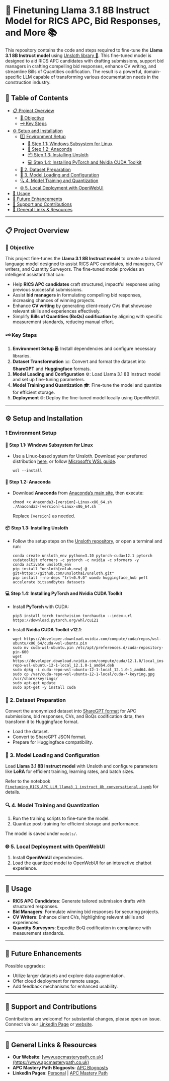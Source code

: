 # 🔧 Finetuning Llama 3.1 8B Instruct Model for RICS APC, Bid Responses, and More 📚

This repository contains the code and steps required to fine-tune the **Llama 3.1 8B Instruct model** using [Unsloth library 🚀](https://github.com/unsloth). This fine-tuned model is designed to aid RICS APC candidates with drafting submissions, support bid managers in crafting compelling bid responses, enhance CV writing, and streamline Bills of Quantities codification. The result is a powerful, domain-specific LLM capable of transforming various documentation needs in the construction industry.

## 📑 Table of Contents

- [📋 Project Overview](#-project-overview)
  - [🎯 Objective](#objective)
  - [🗝️ Key Steps](#key-steps)
- [⚙️ Setup and Installation](#-setup-and-installation)
  - [1️⃣ Environment Setup](#1-environment-setup)
    - [🔧 Step 1.1: Windows Subsystem for Linux](#-step-11-windows-subsystem-for-linux)
    - [🐍 Step 1.2: Anaconda](#-step-12-anaconda)
    - [📦 Step 1.3: Installing Unsloth](#-step-13-installing-unsloth)
    - [💻 Step 1.4: Installing PyTorch and Nvidia CUDA Toolkit](#-step-14-installing-pytorch-and-nvidia-cuda-toolkit)
  - [📂 2. Dataset Preparation](#-2-dataset-preparation)
  - [🧩 3. Model Loading and Configuration](#-3-model-loading-and-configuration)
  - [🔍 4. Model Training and Quantization](#-4-model-training-and-quantization)
  - [🌐 5. Local Deployment with OpenWebUI](#-5-local-deployment-with-openwebui)
- [🚀 Usage](#-usage)
- [🔮 Future Enhancements](#-future-enhancements)
- [💬 Support and Contributions](#-support-and-contributions)
- [🔗 General Links & Resources](#-general-links--resources)

---

## 📋 Project Overview

### 🎯 Objective
This project fine-tunes the **Llama 3.1 8B Instruct model** to create a tailored language model designed to assist RICS APC candidates, bid managers, CV writers, and Quantity Surveyors. The fine-tuned model provides an intelligent assistant that can:
- Help **RICS APC candidates** craft structured, impactful responses using previous successful submissions.
- Assist **bid managers** in formulating compelling bid responses, increasing chances of winning projects.
- Enhance **CV writing** by generating client-ready CVs that showcase relevant skills and experiences effectively.
- Simplify **Bills of Quantities (BoQs) codification** by aligning with specific measurement standards, reducing manual effort.

### 🗝️ Key Steps
1. **Environment Setup** 🖥️: Install dependencies and configure necessary libraries.
2. **Dataset Transformation** 📊: Convert and format the dataset into **ShareGPT** and **Huggingface** formats.
3. **Model Loading and Configuration** ⚙️: Load Llama 3.1 8B Instruct model and set up fine-tuning parameters.
4. **Model Training and Quantization** 🎓: Fine-tune the model and quantize for efficient storage.
5. **Deployment** 🌐: Deploy the fine-tuned model locally using OpenWebUI.

---

## ⚙️ Setup and Installation

### 1 Environment Setup

#### 🔧 Step 1.1: Windows Subsystem for Linux
- Use a Linux-based system for Unsloth. Download your preferred distribution [here](https://www.linux.org/pages/download/), or follow [Microsoft’s WSL guide](https://learn.microsoft.com/en-us/windows/wsl/install).

      wsl --install

#### 🐍 Step 1.2: Anaconda
- Download **Anaconda** from [Anaconda’s main site](https://repo.anaconda.com/archive/Anaconda3-2024.02-1-Linux-x86_64.sh), then execute:

      chmod +x Anaconda3-[version]-Linux-x86_64.sh
      ./Anaconda3-[version]-Linux-x86_64.sh

  Replace `[version]` as needed.

#### 📦 Step 1.3: Installing Unsloth
- Follow the setup steps on the [Unsloth repository](https://github.com/unslothai/unsloth?tab=readme-ov-file), or open a terminal and run:

      conda create unsloth_env python=3.10 pytorch-cuda=12.1 pytorch cudatoolkit xformers -c pytorch -c nvidia -c xformers -y
      conda activate unsloth_env
      pip install "unsloth[colab-new] @ git+https://github.com/unslothai/unsloth.git"
      pip install --no-deps "trl<0.9.0" wandb huggingface_hub peft accelerate bitsandbytes datasets

#### 💻 Step 1.4: Installing PyTorch and Nvidia CUDA Toolkit
- Install **PyTorch** with CUDA:

      pip3 install torch torchvision torchaudio --index-url https://download.pytorch.org/whl/cu121

- Install **Nvidia CUDA Toolkit v12.1**:

      wget https://developer.download.nvidia.com/compute/cuda/repos/wsl-ubuntu/x86_64/cuda-wsl-ubuntu.pin
      sudo mv cuda-wsl-ubuntu.pin /etc/apt/preferences.d/cuda-repository-pin-600
      wget https://developer.download.nvidia.com/compute/cuda/12.1.0/local_installers/cuda-repo-wsl-ubuntu-12-1-local_12.1.0-1_amd64.deb
      sudo dpkg -i cuda-repo-wsl-ubuntu-12-1-local_12.1.0-1_amd64.deb
      sudo cp /var/cuda-repo-wsl-ubuntu-12-1-local/cuda-*-keyring.gpg /usr/share/keyrings/
      sudo apt-get update
      sudo apt-get -y install cuda

### 📂 2. Dataset Preparation

Convert the anonymized dataset into [ShareGPT format](https://huggingface.co/docs/datasets/sharegpt) for APC submissions, bid responses, CVs, and BoQs codification data, then transform it to Huggingface format.

- Load the dataset.
- Convert to ShareGPT JSON format.
- Prepare for Huggingface compatibility.

### 🧩 3. Model Loading and Configuration

Load **Llama 3.1 8B Instruct model** with Unsloth and configure parameters like **LoRA** for efficient training, learning rates, and batch sizes.

Refer to the notebook [`Finetuning_RICS_APC_LLM_llama3_1_instruct_8b_conversational.ipynb`](./notebooks/Finetuning_RICS_APC_LLM_llama3_1_instruct_8b_conversational.ipynb) for details.

### 🔍 4. Model Training and Quantization

1. Run the training scripts to fine-tune the model.
2. Quantize post-training for efficient storage and performance.

The model is saved under `models/`.

### 🌐 5. Local Deployment with OpenWebUI

1. Install **OpenWebUI** dependencies.
2. Load the quantized model to OpenWebUI for an interactive chatbot experience.

---

## 🚀 Usage

- **RICS APC Candidates**: Generate tailored submission drafts with structured responses.
- **Bid Managers**: Formulate winning bid responses for securing projects.
- **CV Writers**: Enhance client CVs, highlighting relevant skills and experiences.
- **Quantity Surveyors**: Expedite BoQ codification in compliance with measurement standards.

---

## 🔮 Future Enhancements

Possible upgrades:
- Utilize larger datasets and explore data augmentation.
- Offer cloud deployment for remote usage.
- Add feedback mechanisms for enhanced usability.

---

## 💬 Support and Contributions

Contributions are welcome! For substantial changes, please open an issue. Connect via our [LinkedIn Page](https://www.linkedin.com/company/apc-mastery-path) or [website](https://www.apcmasterypath.co.uk).

---

## 🔗 General Links & Resources

- **Our Website**: [www.apcmasterypath.co.uk](https://www.apcmasterypath.co.uk)
- **APC Mastery Path Blogposts**: [APC Blogposts](https://www.apcmasterypath.co.uk/blog-list)
- **LinkedIn Pages**: [Personal](https://www.linkedin.com/in/mohamed-ashour-0727/) | [APC Mastery Path](https://www.linkedin.com/company/apc-mastery-path)
